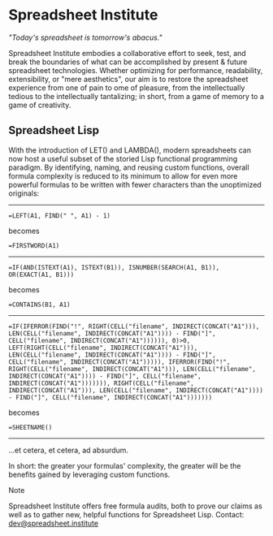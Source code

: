 # Spreadsheet Institute

*"Today's spreadsheet is tomorrow's abacus."*

Spreadsheet Institute embodies a collaborative effort to seek, test, and break the boundaries of what can be accomplished by present & future spreadsheet technologies. Whether optimizing for performance, readability, extensibility, or "mere aesthetics", our aim is to restore the spreadsheet experience from one of pain to ome of pleasure, from the intellectually tedious to the intellectually tantalizing; in short, from a game of memory to a game of creativity.

## Spreadsheet Lisp

With the introduction of LET() and LAMBDA(), modern spreadsheets can now host a useful subset of the storied Lisp functional programming paradigm. By identifying, naming, and reusing custom functions, overall formula complexity is reduced to its minimum to allow for even more powerful formulas to be written with fewer characters than the unoptimized originals:

---

```
=LEFT(A1, FIND(" ", A1) - 1)
```

becomes

```
=FIRSTWORD(A1)
```

---

```
=IF(AND(ISTEXT(A1), ISTEXT(B1)), ISNUMBER(SEARCH(A1, B1)), OR(EXACT(A1, B1)))
```

becomes

```
=CONTAINS(B1, A1)
```

---

```
=IF(IFERROR(FIND("!", RIGHT(CELL("filename", INDIRECT(CONCAT("A1"))), LEN(CELL("filename", INDIRECT(CONCAT("A1")))) - FIND("]", CELL("filename", INDIRECT(CONCAT("A1")))))), 0)>0, LEFT(RIGHT(CELL("filename", INDIRECT(CONCAT("A1"))), LEN(CELL("filename", INDIRECT(CONCAT("A1")))) - FIND("]", CELL("filename", INDIRECT(CONCAT("A1"))))), IFERROR(FIND("!", RIGHT(CELL("filename", INDIRECT(CONCAT("A1"))), LEN(CELL("filename", INDIRECT(CONCAT("A1")))) - FIND("]", CELL("filename", INDIRECT(CONCAT("A1"))))))), RIGHT(CELL("filename", INDIRECT(CONCAT("A1"))), LEN(CELL("filename", INDIRECT(CONCAT("A1")))) - FIND("]", CELL("filename", INDIRECT(CONCAT("A1")))))))
```

becomes

```
=SHEETNAME()
```

---

...et cetera, et cetera, ad absurdum.

In short: the greater your formulas' complexity, the greater will be the benefits gained by leveraging custom functions.

> [!NOTE]
> Spreadsheet Institute offers free formula audits, both to prove our claims as well as to gather new, helpful functions for Spreadsheet Lisp. Contact: dev@spreadsheet.institute